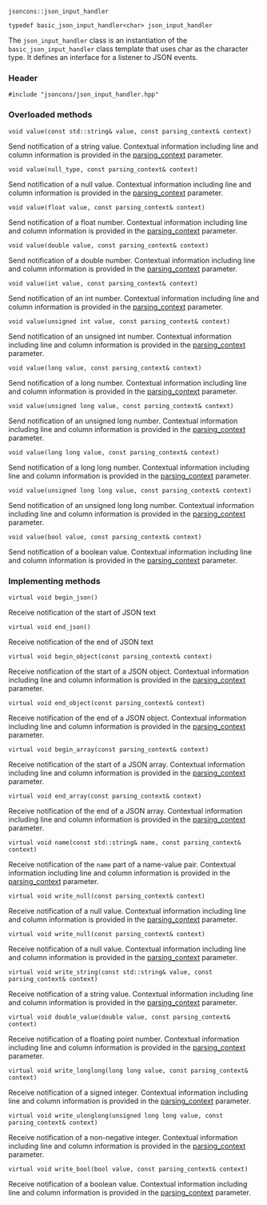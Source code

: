     jsoncons::json_input_handler

    typedef basic_json_input_handler<char> json_input_handler

The `json_input_handler` class is an instantiation of the `basic_json_input_handler` class template that uses char as the character type. It defines an interface for a listener to JSON events.

### Header

    #include "jsoncons/json_input_handler.hpp"

### Overloaded methods

    void value(const std::string& value, const parsing_context& context)
Send notification of a string value. Contextual information including
line and column information is provided in the [parsing_context](parsing_context) parameter. 

    void value(null_type, const parsing_context& context)
Send notification of a null value. Contextual information including
line and column information is provided in the [parsing_context](parsing_context) parameter. 

    void value(float value, const parsing_context& context)
Send notification of a float number. Contextual information including
line and column information is provided in the [parsing_context](parsing_context) parameter. 

    void value(double value, const parsing_context& context)
Send notification of a double number. Contextual information including
line and column information is provided in the [parsing_context](parsing_context) parameter. 

    void value(int value, const parsing_context& context)
Send notification of an int number. Contextual information including
line and column information is provided in the [parsing_context](parsing_context) parameter. 

    void value(unsigned int value, const parsing_context& context)
Send notification of an unsigned int number. Contextual information including
line and column information is provided in the [parsing_context](parsing_context) parameter. 

    void value(long value, const parsing_context& context)
Send notification of a long number. Contextual information including
line and column information is provided in the [parsing_context](parsing_context) parameter. 

    void value(unsigned long value, const parsing_context& context)
Send notification of an unsigned long number. Contextual information including
line and column information is provided in the [parsing_context](parsing_context) parameter. 

    void value(long long value, const parsing_context& context)
Send notification of a long long number. Contextual information including
line and column information is provided in the [parsing_context](parsing_context) parameter. 

    void value(unsigned long long value, const parsing_context& context)
Send notification of an unsigned long long number. Contextual information including
line and column information is provided in the [parsing_context](parsing_context) parameter. 

    void value(bool value, const parsing_context& context)
Send notification of a boolean value. Contextual information including
line and column information is provided in the [parsing_context](parsing_context) parameter. 

### Implementing methods

    virtual void begin_json()
Receive notification of the start of JSON text

    virtual void end_json()
Receive notification of the end of JSON text

    virtual void begin_object(const parsing_context& context)
Receive notification of the start of a JSON object. Contextual information including
line and column information is provided in the [parsing_context](parsing_context) parameter. 

    virtual void end_object(const parsing_context& context)
Receive notification of the end of a JSON object. Contextual information including
line and column information is provided in the [parsing_context](parsing_context) parameter. 

    virtual void begin_array(const parsing_context& context)
Receive notification of the start of a JSON array. Contextual information including
line and column information is provided in the [parsing_context](parsing_context) parameter. 

    virtual void end_array(const parsing_context& context)
Receive notification of the end of a JSON array. Contextual information including
line and column information is provided in the [parsing_context](parsing_context) parameter. 

    virtual void name(const std::string& name, const parsing_context& context)
Receive notification of the `name` part of a name-value pair. Contextual information including
line and column information is provided in the [parsing_context](parsing_context) parameter.  

    virtual void write_null(const parsing_context& context)
Receive notification of a null value. Contextual information including
line and column information is provided in the [parsing_context](parsing_context) parameter. 

    virtual void write_null(const parsing_context& context)
Receive notification of a null value. Contextual information including
line and column information is provided in the [parsing_context](parsing_context) parameter. 

    virtual void write_string(const std::string& value, const parsing_context& context)
Receive notification of a string value. Contextual information including
line and column information is provided in the [parsing_context](parsing_context) parameter. 

    virtual void double_value(double value, const parsing_context& context)
Receive notification of a floating point number. Contextual information including
line and column information is provided in the [parsing_context](parsing_context) parameter. 

    virtual void write_longlong(long long value, const parsing_context& context)
Receive notification of a signed integer. Contextual information including
line and column information is provided in the [parsing_context](parsing_context) parameter. 

    virtual void write_ulonglong(unsigned long long value, const parsing_context& context)
Receive notification of a non-negative integer. Contextual information including
line and column information is provided in the [parsing_context](parsing_context) parameter. 

    virtual void write_bool(bool value, const parsing_context& context)
Receive notification of a boolean value. Contextual information including
line and column information is provided in the [parsing_context](parsing_context) parameter. 

